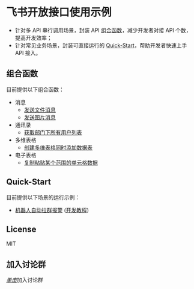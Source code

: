# 飞书开放接口使用示例
* 针对多 API 串行调用场景，封装 API [组合函数](src/main/java/com/larksuite/oapi/composite_api)，减少开发者对接 API 个数，提高开发效率；
* 针对常见业务场景，封装可直接运行的 [Quick-Start](src/main/java/com/larksuite/oapi/quick_start)，帮助开发者快速上手 API 接入。

## 组合函数
目前提供以下组合函数：
* 消息
  * [发送文件消息](src/main/java/com/larksuite/oapi/composite_api/im/Im.java)
  * [发送图片消息](src/main/java/com/larksuite/oapi/composite_api/im/Im.java)
* 通讯录
  * [获取部门下所有用户列表](src/main/java/com/larksuite/oapi/composite_api/contact/Contact.java)
* 多维表格
  * [创建多维表格同时添加数据表](src/main/java/com/larksuite/oapi/composite_api/base/Base.java)
* 电子表格
  * [复制粘贴某个范围的单元格数据](src/main/java/com/larksuite/oapi/composite_api/sheets/Sheets.java)

## Quick-Start
目前提供以下场景的运行示例：
* [机器人自动拉群报警](src/main/java/com/larksuite/oapi/quick_start/robot) ([开发教程](https://open.feishu.cn/document/home/message-development-tutorial/introduction))
  

## License
MIT

## 加入讨论群
[_单击_](https://applink.feishu.cn/client/chat/chatter/add_by_link?link_token=dc7p3b08-78ac-451b-855b-daf8156a4a11)加入讨论群